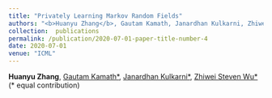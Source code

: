 ```yaml
---
title: "Privately Learning Markov Random Fields"
authors: "<b>Huanyu Zhang</b>, Gautam Kamath, Janardhan Kulkarni, Zhiwei Steven Wu, accepted by <b>ICML 2020</b>"
collection:  publications
permalink: /publication/2020-07-01-paper-title-number-4
date: 2020-07-01
venue: "ICML"
---
```



<b>Huanyu Zhang</b>, [Gautam Kamath*](http://www.gautamkamath.com/), [Janardhan Kulkarni*](https://users.cs.duke.edu/~kulkarni/), [Zhiwei Steven Wu*](https://zstevenwu.com/) (* equal contribution)
